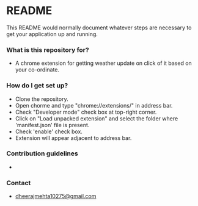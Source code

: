 # README #

This README would normally document whatever steps are necessary to get your application up and running.

### What is this repository for? ###

* A chrome extension for getting weather update on click of it based on your co-ordinate.

### How do I get set up? ###

* Clone the repository.
* Open chorme and type "chrome://extensions/" in address bar.
* Check "Developer mode" check box at top-right corner.
* Click on "Load unpacked extension" and select the folder where 'manifest.json' file is present.
* Check 'enable' check box.
* Extension will appear adjacent to address bar.

### Contribution guidelines ###

* 
### Contact ###
* dheerajmehta10275@gmail.com